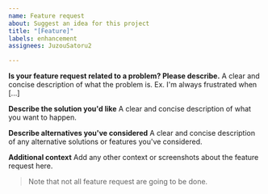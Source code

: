 ```yaml
---
name: Feature request
about: Suggest an idea for this project
title: "[Feature]"
labels: enhancement
assignees: JuzouSatoru2

---
```


**Is your feature request related to a problem? Please describe.**
A clear and concise description of what the problem is. Ex. I'm always frustrated when [...]

**Describe the solution you'd like**
A clear and concise description of what you want to happen.

**Describe alternatives you've considered**
A clear and concise description of any alternative solutions or features you've considered.

**Additional context**
Add any other context or screenshots about the feature request here.

>Note that not all feature request are going to be done.
